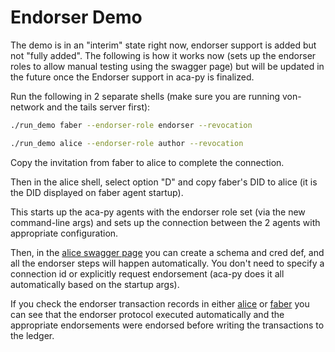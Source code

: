 # Endorser Demo

The demo is in an "interim" state right now, endorser support is added but not "fully added".  The following is how it works now (sets up the endorser roles to allow manual testing using the swagger page) but will be updated in the future once the Endorser support in aca-py is finalized.

Run the following in 2 separate shells (make sure you are running von-network and the tails server first):

```bash
./run_demo faber --endorser-role endorser --revocation
```

```bash
./run_demo alice --endorser-role author --revocation
```

Copy the invitation from faber to alice to complete the connection.

Then in the alice shell, select option "D" and copy faber's DID to alice (it is the DID displayed on faber agent startup).

This starts up the aca-py agents with the endorser role set (via the new command-line args) and sets up the connection between the 2 agents with appropriate configuration.

Then, in the [alice swagger page](http://localhost:8031) you can create a schema and cred def, and all the endorser steps will happen automatically.  You don't need to specify a connection id or explicitly request endorsement (aca-py does it all automatically based on the startup args).

If you check the endorser transaction records in either [alice](http://localhost:8031) or [faber](http://localhost:8021) you can see that the endorser protocol executed automatically and the appropriate endorsements were endorsed before writing the transactions to the ledger.
